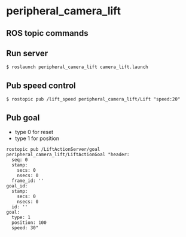 # peripheral_camera_lift

## ROS topic commands

## Run server

```
$ roslaunch peripheral_camera_lift camera_lift.launch
```

## Pub speed control
```
$ rostopic pub /lift_speed peripheral_camera_lift/Lift "speed:20"
```

## Pub goal

- type 0 for reset
- type 1 for position
  
```
rostopic pub /LiftActionServer/goal peripheral_camera_lift/LiftActionGoal "header:
  seq: 0
  stamp:
    secs: 0
    nsecs: 0
  frame_id: ''
goal_id:
  stamp:
    secs: 0
    nsecs: 0
  id: ''
goal:
  type: 1
  position: 100
  speed: 30" 

```